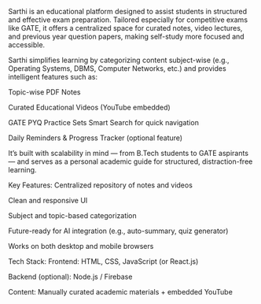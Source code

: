 Sarthi is an educational platform designed to assist students in structured and effective exam preparation. Tailored especially for competitive exams like GATE, it offers a centralized space for curated notes, video lectures, and previous year question papers, making self-study more focused and accessible.

Sarthi simplifies learning by categorizing content subject-wise (e.g., Operating Systems, DBMS, Computer Networks, etc.) and provides intelligent features such as:

 Topic-wise PDF Notes

 Curated Educational Videos (YouTube embedded)

 GATE PYQ Practice Sets
 Smart Search for quick navigation

Daily Reminders & Progress Tracker (optional feature)

It’s built with scalability in mind — from B.Tech students to GATE aspirants — and serves as a personal academic guide for structured, distraction-free learning.

 Key Features:
Centralized repository of notes and videos

Clean and responsive UI

Subject and topic-based categorization

Future-ready for AI integration (e.g., auto-summary, quiz generator)

Works on both desktop and mobile browsers

 Tech Stack:
Frontend: HTML, CSS, JavaScript (or React.js)

Backend (optional): Node.js / Firebase

Content: Manually curated academic materials + embedded YouTube
